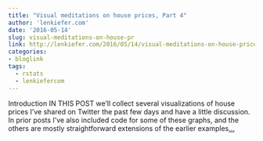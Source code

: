 ```yaml
---
title: "Visual meditations on house prices, Part 4"
author: 'lenkiefer.com'
date: '2016-05-14'
slug: visual-meditations-on-house-pr
link: http://lenkiefer.com/2016/05/14/visual-meditations-on-house-prices-part4/
categories:
- bloglink
tags:
  - rstats
  - lenkiefercom
---
```


IntroductionIN THIS POST we’ll collect several visualizations of house prices I’ve shared on Twitter the past few days and have a little discussion. In prior posts I’ve also included code for some of these graphs, and the others are mostly straightforward extensions of the earlier examples[... <i class="fas fa-external-link-alt"></i>](http://lenkiefer.com/2016/05/14/visual-meditations-on-house-prices-part4/)

